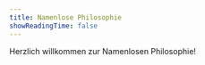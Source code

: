 ```yaml
---
title: Namenlose Philosophie
showReadingTime: false
---
```


Herzlich willkommen zur Namenlosen Philosophie!
